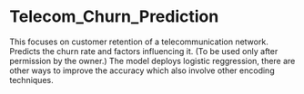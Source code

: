 # Telecom_Churn_Prediction
This focuses on customer retention of a telecommunication network. Predicts the churn rate and factors influencing it. 
(To be used only after permission by the owner.)
The model deploys logistic reggression, there are other ways to improve the accuracy which also involve other encoding techniques. 

